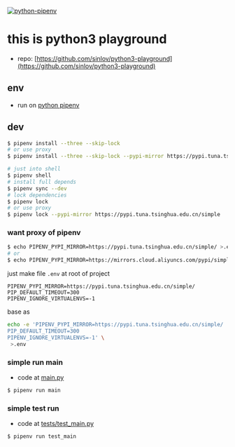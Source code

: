 [![python-pipenv](https://github.com/sinlov/python3-playground/workflows/python-pipenv/badge.svg?branch=main)](https://github.com/sinlov/python3-playground/actions/workflows/python-pipenv.yml)

# this is python3 playground

- repo: [https://github.com/sinlov/python3-playground](https://github.com/sinlov/python3-playground)

## env

- run on [python pipenv](https://pypi.org/project/pipenv/)

## dev

```bash
$ pipenv install --three --skip-lock
# or use proxy
$ pipenv install --three --skip-lock --pypi-mirror https://pypi.tuna.tsinghua.edu.cn/simple

# just into shell
$ pipenv shell
# install full depends
$ pipenv sync --dev
# lock dependencies
$ pipenv lock
# or use proxy
$ pipenv lock --pypi-mirror https://pypi.tuna.tsinghua.edu.cn/simple
```

### want proxy of pipenv

```bash
$ echo PIPENV_PYPI_MIRROR=https://pypi.tuna.tsinghua.edu.cn/simple/ >.env
# or
$ echo PIPENV_PYPI_MIRROR=https://mirrors.cloud.aliyuncs.com/pypi/simple/ >.env
```

just make file `.env` at root of project

```env
PIPENV_PYPI_MIRROR=https://pypi.tuna.tsinghua.edu.cn/simple/
PIP_DEFAULT_TIMEOUT=300
PIPENV_IGNORE_VIRTUALENVS=-1
```
base as
```bash
echo -e 'PIPENV_PYPI_MIRROR=https://pypi.tuna.tsinghua.edu.cn/simple/
PIP_DEFAULT_TIMEOUT=300
PIPENV_IGNORE_VIRTUALENVS=-1' \
 >.env
```

### simple run main

- code at [main.py](main.py)

```bash
$ pipenv run main
```

### simple test run

- code at [tests/test_main.py](tests/test_main.py)

```bash
$ pipenv run test_main
```